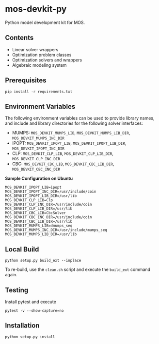 # mos-devkit-py

Python model development kit for MOS.

## Contents

* Linear solver wrappers
* Optimization problem classes
* Optimization solvers and wrappers
* Algebraic modeling system

## Prerequisites

```
pip install -r requirements.txt
```

## Environment Variables

The following environment variables can be used to provide library names, and include and library directories for the following solver interfaces:

* MUMPS: ``MOS_DEVKIT_MUMPS_LIB``, ``MOS_DEVKIT_MUMPS_LIB_DIR``, ``MOS_DEVKIT_MUMPS_INC_DIR``
* IPOPT: ``MOS_DEVKIT_IPOPT_LIB``, ``MOS_DEVKIT_IPOPT_LIB_DIR``, ``MOS_DEVKIT_IPOPT_INC_DIR``
* CLP: ``MOS_DEVKIT_CLP_LIB``, ``MOS_DEVKIT_CLP_LIB_DIR``, ``MOS_DEVKIT_CLP_INC_DIR``
* CBC: ``MOS_DEVKIT_CBC_LIB``, ``MOS_DEVKIT_CBC_LIB_DIR``, ``MOS_DEVKIT_CBC_INC_DIR``

**Sample Configuration on Ubuntu**

```
MOS_DEVKIT_IPOPT_LIB=ipopt
MOS_DEVKIT_IPOPT_INC_DIR=/usr/include/coin
MOS_DEVKIT_IPOPT_LIB_DIR=/usr/lib
MOS_DEVKIT_CLP_LIB=Clp
MOS_DEVKIT_CLP_INC_DIR=/usr/include/coin
MOS_DEVKIT_CLP_LIB_DIR=/usr/lib
MOS_DEVKIT_CBC_LIB=CbcSolver
MOS_DEVKIT_CBC_INC_DIR=/usr/include/coin
MOS_DEVKIT_CBC_LIB_DIR=/usr/lib
MOS_DEVKIT_MUMPS_LIB=dmumps_seq
MOS_DEVKIT_MUMPS_INC_DIR=/usr/include/mumps_seq
MOS_DEVKIT_MUMPS_LIB_DIR=/usr/lib
```

## Local Build

```
python setup.py build_ext --inplace
```

To re-build, use the ``clean.sh`` script and execute the ``build_ext`` command again.

## Testing

Install pytest and execute

```
pytest -v --show-capture=no
```

## Installation

```
python setup.py install
```
